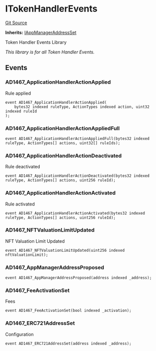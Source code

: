 # ITokenHandlerEvents
[Git Source](https://github.com/thrackle-io/rules-engine/blob/eddb7b007d5e1a45b26b48a2e20785ba6487ee41/src/common/IEvents.sol)

**Inherits:**
[IAppManagerAddressSet](/src/common/IEvents.sol/interface.IAppManagerAddressSet.md)

Token Handler Events Library

*This library is for all Token Handler Events.*


## Events
### AD1467_ApplicationHandlerActionApplied
Rule applied


```solidity
event AD1467_ApplicationHandlerActionApplied(
    bytes32 indexed ruleType, ActionTypes indexed action, uint32 indexed ruleId
);
```

### AD1467_ApplicationHandlerActionAppliedFull

```solidity
event AD1467_ApplicationHandlerActionAppliedFull(bytes32 indexed ruleType, ActionTypes[] actions, uint32[] ruleIds);
```

### AD1467_ApplicationHandlerActionDeactivated
Rule deactivated


```solidity
event AD1467_ApplicationHandlerActionDeactivated(bytes32 indexed ruleType, ActionTypes[] actions, uint256 ruleId);
```

### AD1467_ApplicationHandlerActionActivated
Rule activated


```solidity
event AD1467_ApplicationHandlerActionActivated(bytes32 indexed ruleType, ActionTypes[] actions, uint256 ruleId);
```

### AD1467_NFTValuationLimitUpdated
NFT Valuation Limit Updated


```solidity
event AD1467_NFTValuationLimitUpdated(uint256 indexed nftValuationLimit);
```

### AD1467_AppManagerAddressProposed

```solidity
event AD1467_AppManagerAddressProposed(address indexed _address);
```

### AD1467_FeeActivationSet
Fees


```solidity
event AD1467_FeeActivationSet(bool indexed _activation);
```

### AD1467_ERC721AddressSet
Configuration


```solidity
event AD1467_ERC721AddressSet(address indexed _address);
```

